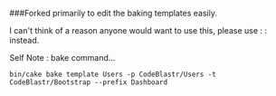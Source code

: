 
###Forked primarily to edit the baking templates easily.  

I can't think of a reason anyone would want to use this, please use : : instead. 

Self Note : bake command...

```
bin/cake bake template Users -p CodeBlastr/Users -t CodeBlastr/Bootstrap --prefix Dashboard
```
